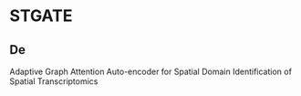 # STGATE
## De
Adaptive Graph Attention Auto-encoder for Spatial Domain Identification of Spatial Transcriptomics

